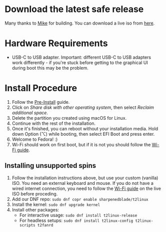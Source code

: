 # Download the latest safe release

Many thanks to [Mike](https://github.com/mikeeq/) for building. You can download a live iso from [here](https://github.com/t2linux/fedora-iso/releases).

# Hardware Requirements

-   USB-C to USB adapter. Important: different USB-C to USB adapters work differently - if you're stuck before getting to the graphical UI during boot this may be the problem.

# Install Procedure

1. Follow the [Pre-Install](https://wiki.t2linux.org/guides/preinstall) guide.
2. Click on *Share disk with other operating system*, then select *Reclaim additional space*.
3. Delete the partition you created using macOS for Linux.
4. Continue with the rest of the installation.
5. Once it's finished, you can reboot without your installation media. Hold down Option (⌥) while booting, then select EFI Boot and press enter.
6. Welcome to Fedora! :)
7. Wi-Fi should work on first boot, but if it is not you should follow the [Wi-Fi guide](https://wiki.t2linux.org/guides/wifi-bluetooth/).

## Installing unsupported spins

1. Follow the installation instructions above, but use your custom (vanilla) ISO. You need an external keyboard and mouse. If you do not have a wired internet connection, you need to follow the [Wi-Fi guide](https://wiki.t2linux.org/guides/wifi-bluetooth/) on the live ISO before proceding.
2. Add our DNF repo: `sudo dnf copr enable sharpenedblade/t2linux`
3. Install the kernel: `sudo dnf upgrade kernel`
4. Install other packages:
    - For interactive usage: `sudo dnf install t2linux-release`
    - For headless setups: `sudo dnf install t2linux-config t2linux-scripts t2fanrd`
